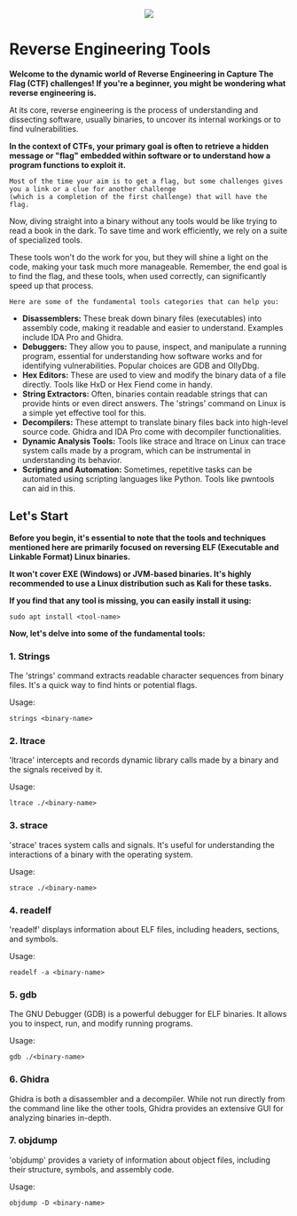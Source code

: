 <div align="center">
<img src="https://hex-rays.com/wp-content/themes/hx2021/dist/img/how-it-works.png">
</div>

# Reverse Engineering Tools

**Welcome to the dynamic world of Reverse Engineering in Capture The Flag (CTF) challenges! If you're a beginner, you might be wondering what reverse engineering is.**

At its core, reverse engineering is the process of understanding and dissecting software, usually binaries, to uncover its internal workings or to find vulnerabilities. 

**In the context of CTFs, your primary goal is often to retrieve a hidden message or "flag" embedded within software or to understand how a program functions to exploit it.**

```
Most of the time your aim is to get a flag, but some challenges gives you a link or a clue for another challenge
(which is a completion of the first challenge) that will have the flag.
```

Now, diving straight into a binary without any tools would be like trying to read a book in the dark. To save time and work efficiently, we rely on a suite of specialized tools. 

These tools won't do the work for you, but they will shine a light on the code, making your task much more manageable. Remember, the end goal is to find the flag, and these tools, when used correctly, can significantly speed up that process.

```
Here are some of the fundamental tools categories that can help you:
```

- **Disassemblers:** These break down binary files (executables) into assembly code, making it readable and easier to understand. Examples include IDA Pro and Ghidra.
- **Debuggers:** They allow you to pause, inspect, and manipulate a running program, essential for understanding how software works and for identifying vulnerabilities. Popular choices are GDB and OllyDbg.
- **Hex Editors:** These are used to view and modify the binary data of a file directly. Tools like HxD or Hex Fiend come in handy.
- **String Extractors:** Often, binaries contain readable strings that can provide hints or even direct answers. The 'strings' command on Linux is a simple yet effective tool for this.
- **Decompilers:** These attempt to translate binary files back into high-level source code. Ghidra and IDA Pro come with decompiler functionalities.
- **Dynamic Analysis Tools:** Tools like strace and ltrace on Linux can trace system calls made by a program, which can be instrumental in understanding its behavior.
- **Scripting and Automation:** Sometimes, repetitive tasks can be automated using scripting languages like Python. Tools like pwntools can aid in this.

## Let's Start

**Before you begin, it's essential to note that the tools and techniques mentioned here are primarily focused on reversing ELF (Executable and Linkable Format) Linux binaries.**

**It won't cover EXE (Windows) or JVM-based binaries. It's highly recommended to use a Linux distribution such as Kali for these tasks.**

**If you find that any tool is missing, you can easily install it using:**

```
sudo apt install <tool-name>
```

**Now, let's delve into some of the fundamental tools:**

### 1. Strings
The 'strings' command extracts readable character sequences from binary files. It's a quick way to find hints or potential flags.

Usage:
```
strings <binary-name>
```

### 2. ltrace

'ltrace' intercepts and records dynamic library calls made by a binary and the signals received by it. 

Usage:
```
ltrace ./<binary-name>
```

### 3. strace

'strace' traces system calls and signals. It's useful for understanding the interactions of a binary with the operating system.

Usage:
```
strace ./<binary-name>
```

### 4. readelf

'readelf' displays information about ELF files, including headers, sections, and symbols.

Usage:
```
readelf -a <binary-name>
```

### 5. gdb

The GNU Debugger (GDB) is a powerful debugger for ELF binaries. It allows you to inspect, run, and modify running programs.

Usage:
```
gdb ./<binary-name>
```

### 6. Ghidra

Ghidra is both a disassembler and a decompiler. While not run directly from the command line like the other tools, Ghidra provides an extensive GUI for analyzing binaries in-depth.

### 7. objdump

'objdump' provides a variety of information about object files, including their structure, symbols, and assembly code.

Usage:
```
objdump -D <binary-name>
```

